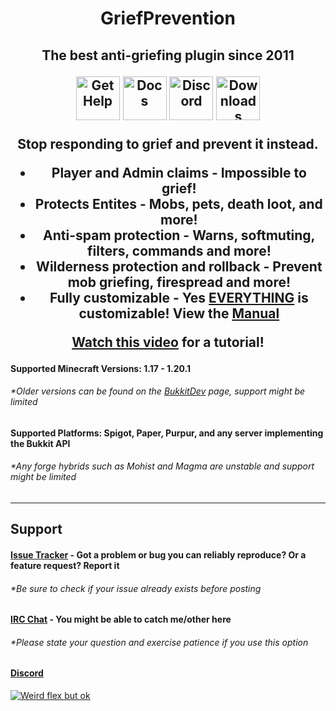 <h1 align="center">GriefPrevention</h1>

<h2 align="center">The best anti-griefing plugin since 2011

[<img alt="Get Help" src="https://img.shields.io/badge/Get%20Help-yellow?logo=amazoncloudwatch&logoColor=white" height="70px">](#Support)
[<img alt="Docs" src="https://img.shields.io/badge/Docs-gray?logo=readthedocs&logoColor=white" height="70px">](https://docs.griefprevention.com/)
[<img alt="Discord" src="https://img.shields.io/badge/Discord-5865F2?logo=discord&logoColor=white" height="70px">](https://r.griefprevention.com/dumcord/)
[<img alt="Downloads" src="https://img.shields.io/badge/Downloads-green" height="70px">](https://github.com/TechFortress/GriefPrevention/releases/)
  
Stop responding to grief and prevent it instead. 
- Player and Admin claims - Impossible to grief!
- Protects Entites - Mobs, pets, death loot, and more!
- Anti-spam protection - Warns, softmuting, filters, commands and more!
- Wilderness protection and rollback - Prevent mob griefing, firespread and more!
- Fully customizable - Yes __<ins>EVERYTHING<ins>__ is customizable! View the [Manual](https://docs.griefprevention.com/)


[Watch this video](https://youtu.be/I3FLCFam5LI) for a tutorial!


#### Supported Minecraft Versions: 1.17 - __1.20.1__
###### *Older versions can be found on the [BukkitDev](https://dev.bukkit.org/projects/grief-prevention/files) page, support might be limited
#### Supported Platforms: Spigot, Paper, Purpur, and any server implementing the Bukkit API
###### *Any forge hybrids such as Mohist and Magma are unstable and support might be limited
---

## Support
#### [Issue Tracker](https://github.com/TechFortress/GriefPrevention/issues) - Got a problem or bug you can reliably reproduce? Or a feature request? Report it
###### *Be sure to check if your issue already exists before posting
#### [IRC Chat](https://griefprevention.com/chat/) - You might be able to catch me/other here
###### *Please state your question and exercise patience if you use this option
#### [Discord](https://r.griefprevention.com/dumcord/)
[![Weird flex but ok](https://bstats.org/signatures/bukkit/GriefPrevention-legacy.svg)](https://bstats.org/plugin/bukkit/GriefPrevention-legacy)
